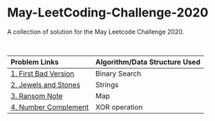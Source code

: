 # May-LeetCoding-Challenge-2020

A collection of solution for the May Leetcode Challenge 2020.

<br />


| Problem Links | Algorithm/Data Structure Used |
| :--- | :--- |
| [1. First Bad Version](https://leetcode.com/explore/featured/card/may-leetcoding-challenge/534/week-1-may-1st-may-7th/3316/) | Binary Search |
| [2. Jewels and Stones](https://leetcode.com/explore/featured/card/may-leetcoding-challenge/534/week-1-may-1st-may-7th/3317/) | Strings |
| [3. Ransom Note](https://leetcode.com/explore/featured/card/may-leetcoding-challenge/534/week-1-may-1st-may-7th/3318/) | Map |
| [4. Number Complement](https://leetcode.com/explore/featured/card/may-leetcoding-challenge/534/week-1-may-1st-may-7th/3319/) | XOR operation |



